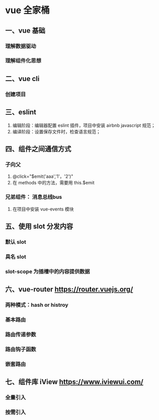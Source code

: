 # vue 全家桶

## 一、vue 基础
### 理解数据驱动
### 理解组件化思想

## 二、vue cli
### 创建项目

## 三、eslint
1. 编辑阶段：编辑器配置 eslint 插件，项目中安装 airbnb javascript 规范；
2. 编译阶段：设置保存文件时，检查语言规范；

## 四、组件之间通信方式
### 子向父
1. @click="$emit('aaa','1'，'2')"
2. 在 methods 中的方法，需要用 this.$emit

### 兄弟组件： 消息总线bus
1. 在项目中安装 vue-events 模块

## 五、使用 slot 分发内容
### 默认 slot
### 具名 slot
### slot-scope 为插槽中的内容提供数据 

## 六、vue-router https://router.vuejs.org/
### 两种模式：hash or histroy
### 基本路由
### 路由传递参数
### 路由钩子函数
### 嵌套路由

## 七、组件库 iView https://www.iviewui.com/
### 全量引入
### 按需引入
